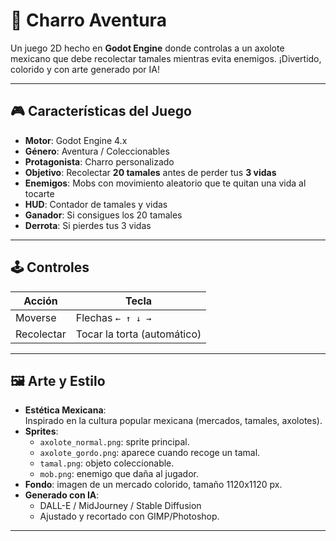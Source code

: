 # 🌮 Charro Aventura

Un juego 2D hecho en **Godot Engine** donde controlas a un axolote mexicano que debe recolectar tamales mientras evita enemigos. ¡Divertido, colorido y con arte generado por IA!

---

## 🎮 Características del Juego

- **Motor**: Godot Engine 4.x
- **Género**: Aventura / Coleccionables
- **Protagonista**: Charro personalizado
- **Objetivo**: Recolectar **20 tamales** antes de perder tus **3 vidas**
- **Enemigos**: Mobs con movimiento aleatorio que te quitan una vida al tocarte
- **HUD**: Contador de tamales y vidas
- **Ganador**: Si consigues los 20 tamales
- **Derrota**: Si pierdes tus 3 vidas

---

## 🕹️ Controles

| Acción     | Tecla      |
|------------|------------|
| Moverse    | Flechas `← ↑ ↓ →` |
| Recolectar | Tocar la torta (automático) |

---

## 🖼️ Arte y Estilo

- **Estética Mexicana**:  
  Inspirado en la cultura popular mexicana (mercados, tamales, axolotes).
- **Sprites**:
  - `axolote_normal.png`: sprite principal.
  - `axolote_gordo.png`: aparece cuando recoge un tamal.
  - `tamal.png`: objeto coleccionable.
  - `mob.png`: enemigo que daña al jugador.
- **Fondo**: imagen de un mercado colorido, tamaño 1120x1120 px.
- **Generado con IA**:
  - DALL-E / MidJourney / Stable Diffusion
  - Ajustado y recortado con GIMP/Photoshop.

---


